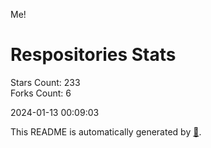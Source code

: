 Me!

# Respositories Stats
Stars Count: 233  
Forks Count: 6

2024-01-13 00:09:03  

This README is automatically generated by [🐰](https://github.com/rnitta/rnitta).
